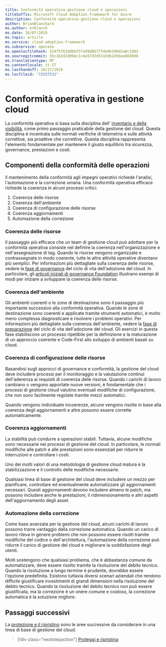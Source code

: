 ```yaml
---
title: Conformità operativa-gestione cloud e operazioni
titleSuffix: Microsoft Cloud Adoption Framework for Azure
description: Conformità operativa-gestione cloud e operazioni
author: BrianBlanchard
ms.author: brblanch
ms.date: 10/07/2019
ms.topic: article
ms.service: cloud-adoption-framework
ms.subservice: operate
ms.openlocfilehash: 524f5f63dd6bf5fa99d8677fde06346d2a0c1902
ms.sourcegitcommit: 35c162d2d09ec1c4a57d3d57a5db1d56ee883806
ms.translationtype: MT
ms.contentlocale: it-IT
ms.lasthandoff: 10/17/2019
ms.locfileid: "72557531"
---
```

# <a name="operational-compliance-in-cloud-management"></a>Conformità operativa in gestione cloud

La conformità operativa si basa sulla disciplina dell' [inventario e della visibilità](./inventory.md), come primo passaggio praticabile della gestione del cloud. Questa disciplina è incentrata sulle normali verifiche di telemetria e sulle attività correttive, sia proattive che correttive. Questa disciplina rappresenta l'elemento fondamentale per mantenere il giusto equilibrio tra sicurezza, governance, prestazioni e costi.

## <a name="components-of-operations-compliance"></a>Componenti della conformità delle operazioni

Il mantenimento della conformità agli impegni operativi richiede l'analisi, l'automazione e la correzione umana. Una conformità operativa efficace richiede la coerenza in alcuni processi critici:

1. Coerenza delle risorse
2. Coerenza dell'ambiente
3. Coerenza di configurazione delle risorse
4. Coerenza aggiornamenti
5. Automazione della correzione

### <a name="resource-consistency"></a>Coerenza delle risorse

Il passaggio più efficace che un team di gestione cloud può adottare per la conformità operativa consiste nel definire la coerenza nell'organizzazione e nell'assegnazione di tag. Quando le risorse vengono organizzate e contrassegnate in modo coerente, tutte le altre attività operative diventano più semplici. Per informazioni più dettagliate sulla coerenza delle risorse, vedere la [fase di governance](../../govern/index.md) del ciclo di vita dell'adozione del cloud. In particolare, gli [articoli iniziali di governance Foundation](../../govern/initial-foundation.md) illustrano esempi di modi per iniziare a sviluppare la coerenza delle risorse.

### <a name="environment-consistency"></a>Coerenza dell'ambiente

Gli ambienti coerenti o le zone di destinazione sono il passaggio più importante successivo alla conformità operativa. Quando le zone di destinazione sono coerenti e applicate tramite strumenti automatici, è molto meno complessa diagnosticare e risolvere i problemi operativi. Per informazioni più dettagliate sulla coerenza dell'ambiente, vedere la [fase di preparazione](../../ready/index.md) del ciclo di vita dell'adozione del cloud. Gli esercizi in questa fase stabiliscono un processo ripetibile per la definizione e la maturazione di un approccio coerente e Code-First allo sviluppo di ambienti basati su cloud.

### <a name="resource-configuration-consistency"></a>Coerenza di configurazione delle risorse

Basandosi sugli approcci di governance e conformità, la gestione del cloud deve includere processi per il monitoraggio e la valutazione continui dell'aderenza ai requisiti di coerenza delle risorse. Quando i carichi di lavoro cambiano o vengono apportate nuove versioni, è fondamentale che i processi di gestione cloud valutino eventuali modifiche di configurazione, che non sono facilmente regolate tramite mezzi automatici.

Quando vengono individuate incoerenze, alcune vengono risolte in base alla coerenza degli aggiornamenti e altre possono essere corrette automaticamente.

### <a name="update-consistency"></a>Coerenza aggiornamenti

La stabilità può condurre a operazioni stabili. Tuttavia, alcune modifiche sono necessarie nei processi di gestione del cloud. In particolare, le normali modifiche alle patch e alle prestazioni sono essenziali per ridurre le interruzioni e controllare i costi.

Uno dei molti valori di una metodologia di gestione cloud matura è la stabilizzazione e il controllo delle modifiche necessarie.

Qualsiasi linea di base di gestione del cloud deve includere un mezzo per pianificare, controllare ed eventualmente automatizzare gli aggiornamenti necessari. Questi aggiornamenti devono includere almeno le patch, ma possono includere anche le prestazioni, il ridimensionamento e altri aspetti dell'aggiornamento degli asset.

### <a name="remediation-automation"></a>Automazione della correzione

Come base avanzata per la gestione del cloud, alcuni carichi di lavoro possono trarre vantaggio dalla correzione automatica. Quando un carico di lavoro rileva in genere problemi che non possono essere risolti tramite modifiche del codice o dell'architettura, l'automazione della correzione può ridurre il carico di gestione del cloud e migliorare la soddisfazione degli utenti.

Molti sostengono che qualsiasi problema, che è abbastanza comune da automatizzare, deve essere risolto tramite la risoluzione del debito tecnico. Quando la risoluzione a lungo termine è prudente, dovrebbe essere l'opzione predefinita. Esistono tuttavia diversi scenari aziendali che rendono difficile giustificare investimenti di grandi dimensioni nella risoluzione del debito tecnico. Quando la risoluzione del debito tecnico non può essere giustificata, ma la correzione è un onere comune e costoso, la correzione automatica è la soluzione migliore.

## <a name="next-steps"></a>Passaggi successivi

La [protezione e il ripristino](./protect.md) sono le aree successive da considerare in una linea di base di gestione del cloud.

> [!div class="nextstepaction"]
> [Proteggi e ripristina](./protect.md)
